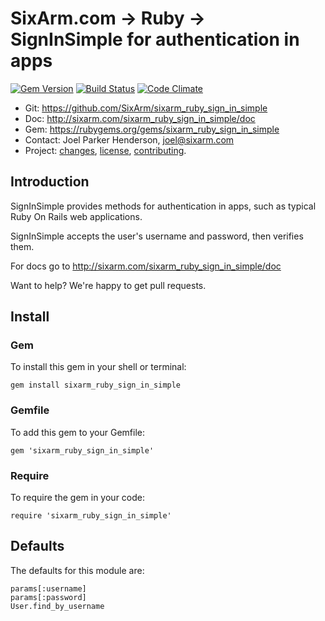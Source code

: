 # SixArm.com → Ruby → <br> SignInSimple for authentication in apps

<!--header-open-->

[![Gem Version](https://badge.fury.io/rb/sixarm_ruby_sign_in_simple.svg)](http://badge.fury.io/rb/sixarm_ruby_sign_in_simple)
[![Build Status](https://travis-ci.org/SixArm/sixarm_ruby_sign_in_simple.png)](https://travis-ci.org/SixArm/sixarm_ruby_sign_in_simple)
[![Code Climate](https://api.codeclimate.com/v1/badges/953c4591bc72a6e59d8f/maintainability)](https://codeclimate.com/github/SixArm/sixarm_ruby_sign_in_simple/maintainability)

* Git: <https://github.com/SixArm/sixarm_ruby_sign_in_simple>
* Doc: <http://sixarm.com/sixarm_ruby_sign_in_simple/doc>
* Gem: <https://rubygems.org/gems/sixarm_ruby_sign_in_simple>
* Contact: Joel Parker Henderson, <joel@sixarm.com>
* Project: [changes](CHANGES.md), [license](LICENSE.md), [contributing](CONTRIBUTING.md).

<!--header-shut-->


## Introduction

SignInSimple provides methods for authentication in apps, such as typical Ruby On Rails web applications.

SignInSimple accepts the user's username and password, then verifies them.

For docs go to <http://sixarm.com/sixarm_ruby_sign_in_simple/doc>

Want to help? We're happy to get pull requests.


<!--install-open-->

## Install

### Gem

To install this gem in your shell or terminal:

    gem install sixarm_ruby_sign_in_simple

### Gemfile

To add this gem to your Gemfile:

    gem 'sixarm_ruby_sign_in_simple'

### Require

To require the gem in your code:

    require 'sixarm_ruby_sign_in_simple'

<!--install-shut-->


## Defaults

The defaults for this module are:

    params[:username]
    params[:password]
    User.find_by_username
